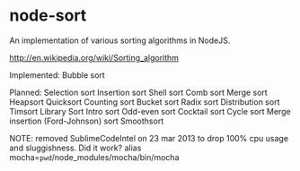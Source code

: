 node-sort
=========

An implementation of various sorting algorithms in NodeJS.

http://en.wikipedia.org/wiki/Sorting_algorithm

Implemented:
    Bubble sort

Planned:
    Selection sort
    Insertion sort
    Shell sort
    Comb sort
    Merge sort
    Heapsort
    Quicksort
    Counting sort
    Bucket sort
    Radix sort
    Distribution sort
    Timsort
    Library Sort
    Intro sort
    Odd-even sort
    Cocktail sort
    Cycle sort
    Merge insertion (Ford-Johnson) sort
    Smoothsort

NOTE: removed SublimeCodeIntel on 23 mar 2013 to drop 100% cpu usage and sluggishness.  Did it work?
alias mocha=`pwd`/node_modules/mocha/bin/mocha
